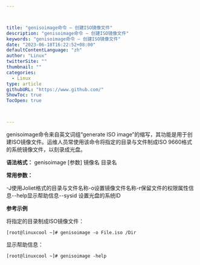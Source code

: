 ```yaml
---



title: "genisoimage命令 – 创建ISO镜像文件"
description: "genisoimage命令 – 创建ISO镜像文件"
keywords: "genisoimage命令 – 创建ISO镜像文件"
date: "2023-06-18T16:22:52+08:00"
defaultContentLanguage: "zh"
author: "Linux"
twitterSite: ""
thumbnail: ""
categories:
  - Linux
type: article
githubURL: "https://www.github.com/"
ShowToc: true
TocOpen: true



---
```


genisoimage命令来自英文词组“generate ISO image”的缩写，其功能是用于创建ISO镜像文件。运维人员常使用该命令将指定的目录与文件制成ISO 9660格式的系统镜像文件，以刻录成光盘。

**语法格式：** genisoimage [参数] 镜像名 目录名

**常用参数：**

-J使用Joliet格式的目录与文件名称-o设置镜像文件名称-r保留文件的权限属性信息--help显示帮助信息--sysid 设置光盘的系统ID

**参考示例**

将指定的目录制成ISO镜像文件：

```
[root@linuxcool ~]# genisoimage -o File.iso /Dir
```

显示帮助信息：

```
[root@linuxcool ~]# genisoimage -help
```